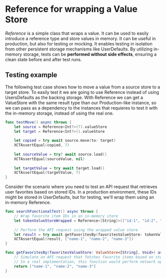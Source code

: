 # Reference for wrapping a Value Store
*Reference* is a simple class that wraps a value. It can be used to easily introduce a reference type and store values in memory. It can be useful in production, but also for testing or mocking. It enables testing in isolation from other persistent storage mechanisms like UserDefaults. By utilizing in-memory storage, tests can be **performed without side effects**, ensuring a clean state before and after test runs.

## Testing example
The following test case shows how to move a value from a source store to a target store. To easily test it we are going to use Reference instead of using UsersDefaults as the backing storage. With Reference we can get a ValueStore with the same result type than our Production-like instance, so we can pass as a dependency to the instances that requieres to test it with the in-memory storage, instead of using the real one.

```swift
func testMove() async throws {
    let source = Reference<Int?>(7).valueStore
    let target = Reference<Int?>().valueStore
    
    let copied = try await source.move(to: target)
    XCTAssertEqual(copied, 7)
    
    let sourceValue = try? await source.load()
    XCTAssertEqual(sourceValue, nil)
    
    let targetValue = try await target.load()
    XCTAssertEqual(targetValue, 7)
}
```

Consider the scenario where you need to test an API request that retrieves user favorites based on stored IDs. In a production environment, these IDs might be stored in UserDefaults, but for testing, we'll wrap them using an in-memory Reference.

```swift 
func searchFunctionalTest() async throws {
    // Wrap favorite item IDs in an in-memory store
    let tokenValueStoreWrapped = Reference<[String]>(["id-1", "id-2", "id-3"]).valueStore
    
    // Perform the API request using the wrapped value store
    let result = try await getFavoritesBy(favoritesValueStore: tokenValueStoreWrapped)
    XCTAssertEqual(result, ["name-1", "name-2", "name-3"])
}

func getFavoritesBy(favoritesValueStore: ValueStore<[String], Void>) async throws -> [String] {
    // Simulate an API request that fetches favorite items based on stored IDs
    // In a real implementation, this function would perform network operations
    return ["name-1", "name-2", "name-3"]
}
```
